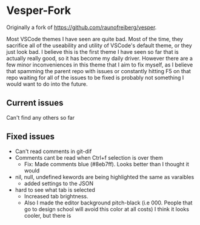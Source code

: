 # Vesper-Fork

Originally a fork of https://github.com/raunofreiberg/vesper.

Most VSCode themes I have seen are quite bad. Most of the time, they sacrifice all of the useability and utility of VSCode's default theme, or they just look bad. I believe this is the first theme I have seen so far that is actually really good, so it has become my daily driver. However there are a few minor inconveniences in this theme that I aim to fix myself, as I believe that spamming the parent repo with issues or constantly hitting F5 on that repo waiting for all of the issues to be fixed is probably not something I would want to do into the future.

## Current issues

Can't find any others so far

## Fixed issues

- Can't read comments in git-dif
- Comments cant be read when Ctrl+f selection is over them
    - Fix: Made comments blue (#8eb7ff). Looks better than I thought it would
- nil, null, undefined kewords are being highlighted the same as varaibles
    - added settings to the JSON
- hard to see what tab is selected
    - Increased tab brightness.
    - Also I made the editor background pitch-black (i.e 000. People that go to design school will avoid this color at all costs)
        I think it looks cooler, but there is 
